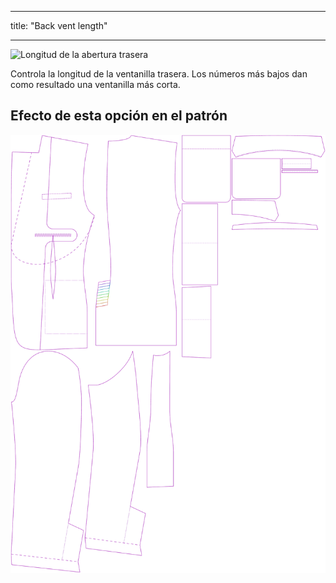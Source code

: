 - - -
title: "Back vent length"
- - -

![Longitud de la abertura trasera](backventlength.svg)

Controla la longitud de la ventanilla trasera. Los números más bajos dan como resultado una ventanilla más corta.

## Efecto de esta opción en el patrón

![Esta imagen muestra el efecto de esta opción superponiendo varias variantes que tienen un valor diferente para esta opción](jaeger_backventlength_sample.svg "Effect of this option on the pattern")
